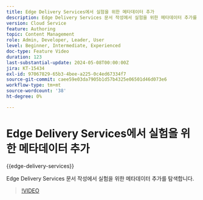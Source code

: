 ```yaml
---
title: Edge Delivery Services에서 실험을 위한 메타데이터 추가
description: Edge Delivery Services 문서 작성에서 실험을 위한 메타데이터 추가를 탐색합니다.
version: Cloud Service
feature: Authoring
topic: Content Management
role: Admin, Developer, Leader, User
level: Beginner, Intermediate, Experienced
doc-type: Feature Video
duration: 123
last-substantial-update: 2024-05-08T00:00:00Z
jira: KT-15434
exl-id: 97067829-65b3-4bee-a225-0c4ed67334f7
source-git-commit: caee59e03da7905b1d57b4325e06501d46d073e6
workflow-type: tm+mt
source-wordcount: '38'
ht-degree: 0%

---
```


# Edge Delivery Services에서 실험을 위한 메타데이터 추가

{{edge-delivery-services}}

Edge Delivery Services 문서 작성에서 실험을 위한 메타데이터 추가를 탐색합니다.

>[!VIDEO](https://video.tv.adobe.com/v/3428796/?learn=on)
